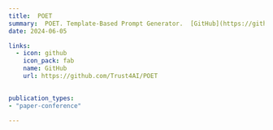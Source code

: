```yaml
---
title:  POET
summary:  POET. Template-Based Prompt Generator.  [GitHub](https://github.com/Trust4AI/POET) # SHORT DESCRIPTION
date: 2024-06-05

links:
  - icon: github 
    icon_pack: fab
    name: GitHub 
    url: https://github.com/Trust4AI/POET

      
publication_types: 
- "paper-conference"

---
```



